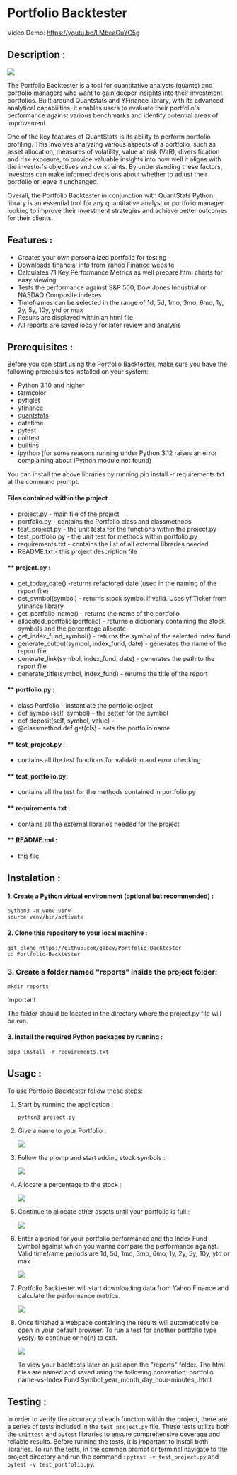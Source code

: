 # Portfolio Backtester
 Video Demo:  https://youtu.be/LMbeaGuYC5g
    
    
## Description :


![](/img/photo_2023-11-13_19-29-45.jpg)

 The Portfolio Backtester is a tool for quantitative analysts (quants) and portfolio managers who want to gain deeper insights into their investment portfolios. Built around Quantstats and YFinance library, with its advanced analytical capabilities, it enables users to evaluate their portfolio's performance against various benchmarks and identify potential areas of improvement.

One of the key features of QuantStats is its ability to perform portfolio profiling. This involves analyzing various aspects of a portfolio, such as asset allocation, measures of volatility, value at risk (VaR), diversification and risk exposure, to provide valuable insights into how well it aligns with the investor's objectives and constraints. By understanding these factors, investors can make informed decisions about whether to adjust their portfolio or leave it unchanged.

Overall, the Portfolio Backtester in conjunction with QuantStats Python library is an essential tool for any quantitative analyst or portfolio manager looking to improve their investment strategies and achieve better outcomes for their clients.

## Features :

- Creates your own personalized portfolio for testing
- Downloads financial info from Yahoo Finance website
- Calculates 71 Key Performance Metrics as well prepare html charts for easy viewing
- Tests the performance against S&P 500, Dow Jones Industrial or NASDAQ Composite indexes
- Timeframes can be selected in the range of 1d, 5d, 1mo, 3mo, 6mo, 1y, 2y, 5y, 10y, ytd or max
- Results are displayed within an html file
- All reports are saved localy for later review and analysis

## Prerequisites :

Before you can start using the Portfolio Backtester, make sure you have the following prerequisites installed on your system:


- Python 3.10 and higher
- termcolor
- pyfiglet
- [yfinance](https://github.com/ranaroussi/yfinance)
- [quantstats](https://github.com/ranaroussi/quantstats)
- datetime
- pytest
- unittest
- builtins
- ipython (for some reasons running under Python 3.12 raises an error complaining about IPython module not found)

You can install the above libraries by running pip install -r requirements.txt at the command prompt.


#### Files contained within the project :
    
- project.py - main file of the project
- portfolio.py - contains the Portfolio class and classmethods
- test_project.py - the unit tests for the functions within the project.py
- test_portfolio.py - the unit test for methods within portfolio.py
- requirements.txt - contains the list of all external libraries needed
- README.txt - this project description file

#### ** project.py :

- get_today_date() -returns refactored date (used in the naming of the report file)
- get_symbol(symbol) - returns stock symbol if valid. Uses yf.Ticker from yfinance library
- get_portfolio_name() - returns the name of the portfolio
- allocated_portfolio(portfolio) - returns a dictionary containing the stock symbols and the percentage allocate
- get_index_fund_symbol() - returns the symbol of the selected index fund
- generate_output(symbol, index_fund, date) - generates the name of the report file
- generate_link(symbol, index_fund, date) - generates the path to the report file
- generate_title(symbol, index_fund) - returns the title of the report

#### ** portfolio.py :

- class Portfolio - instantiate the portfolio object
- def symbol(self, symbol) - the setter for the symbol
- def deposit(self, symbol, value) - 
- @classmethod def get(cls) - sets the portfolio name

#### ** test_project.py :

- contains all the test functions for validation and error checking

#### ** test_portfolio.py:

- contains all the test for the methods contained in portfolio.py

#### ** requirements.txt :

- contains all the external libraries needed for the project

#### ** README.md :

- this file





## Instalation :

#### 1. Create a Python virtual environment (optional but recommended) :
```
python3 -m venv venv
source venv/bin/activate 
```

#### 2. Clone this repository to your local machine :
```
git clone https://github.com/gabev/Portfolio-Backtester
cd Portfolio-Backtester
```

### 3. Create a folder named "reports" inside the project folder:

```
mkdir reports 
```
> [!IMPORTANT]
> The folder should be located in the directory where the project.py file will be run.


#### 3. Install the required Python packages by running :
```
pip3 install -r requirements.txt
```

## Usage :

To use Portfolio Backtester follow these steps:

1. Start by running the application :
    ```
    python3 project.py
    ```

2. Give a name to your Portfolio :

    ![](/img/photo_2023-11-14_18-54-18.jpg)


3. Follow the promp and start adding stock symbols :
    
    ![](/img/photo_2023-11-14_18-55-51.jpg)
    

4. Allocate a percentage to the stock :

    ![](/img/photo_2023-11-14_18-58-43.jpg)

5. Continue to allocate other assets until your portfolio is full :

    ![](/img/photo_2023-11-14_19-01-35.jpg)

6. Enter a period for your portfolio performance and the Index Fund Symbol
   against which you wanna compare the performance against. Valid timeframe periods are 
   1d, 5d, 1mo, 3mo, 6mo, 1y, 2y, 5y, 10y, ytd or max :

    ![](/img/photo_2023-11-14_19-03-09.jpg)

7. Portfolio Backtester will start downloading data from Yahoo Finance and calculate the performance metrics.

    ![](/img/photo_2023-11-14_19-11-30.jpg)

8. Once finished a webpage containing the results will automatically be open in your default browser.
   To run a test for another portfolio type yes(y) to continue or no(n) to exit.

    ![](/img/photo_2023-11-14_19-18-48.jpg)

    To view your backtests later on just open the "reports" folder. The html files are named and saved using the following convention: portfolio name-vs-Index Fund Symbol_year_month_day_hour-minutes_.html


## Testing :

 In order to verify the accuracy of each function within the project, there are a series of tests included in the `test_project.py` file. These tests utilize both the `unittest` and `pytest` libraries to ensure comprehensive coverage and reliable results. Before running the tests, it is important to install both libraries. To run the tests, in the comman prompt or terminal navigate to the project directory and run the command : `pytest -v test_project.py` and `pytest -v test_portfolio.py`.